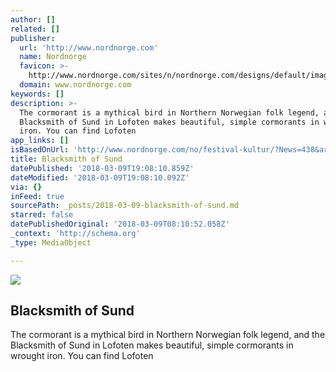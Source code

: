 ```yaml
---
author: []
related: []
publisher:
  url: 'http://www.nordnorge.com'
  name: Nordnorge
  favicon: >-
    http://www.nordnorge.com/sites/n/nordnorge.com/designs/default/images/favicon.ico
  domain: www.nordnorge.com
keywords: []
description: >-
  The cormorant is a mythical bird in Northern Norwegian folk legend, and the
  Blacksmith of Sund in Lofoten makes beautiful, simple cormorants in wrought
  iron. You can find Lofoten
app_links: []
isBasedOnUrl: 'http://www.nordnorge.com/no/festival-kultur/?News=438&artlang=en'
title: Blacksmith of Sund
datePublished: '2018-03-09T19:08:10.859Z'
dateModified: '2018-03-09T19:08:10.092Z'
via: {}
inFeed: true
sourcePath: _posts/2018-03-09-blacksmith-of-sund.md
starred: false
datePublishedOriginal: '2018-03-09T08:10:52.058Z'
_context: 'http://schema.org'
_type: MediaObject

---
```

<article style=""><img src="http://nordnorge.com/sites/n/nordnorge.com/files/e090de0a7ebeb189aff55ba7324f6b78.jpg" /><h1>Blacksmith of Sund</h1><p>The cormorant is a mythical bird in Northern Norwegian folk legend, and the Blacksmith of Sund in Lofoten makes beautiful, simple cormorants in wrought iron. You can find Lofoten</p></article>
